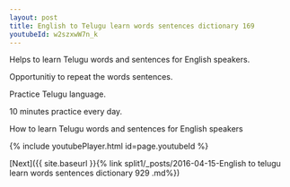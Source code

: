 ```yaml
---
layout: post
title: English to Telugu learn words sentences dictionary 169 
youtubeId: w2szxwW7n_k
---
```

 
 
Helps to learn Telugu words and sentences for English speakers.

Opportunitiy to repeat the words sentences. 

Practice Telugu language. 
 
10 minutes practice every day. 
 
How to learn Telugu words and sentences for English speakers 
 
{% include youtubePlayer.html id=page.youtubeId %}
 
 
[Next]({{ site.baseurl }}{% link  split1/_posts/2016-04-15-English to telugu learn words sentences dictionary 929 .md%})
 

